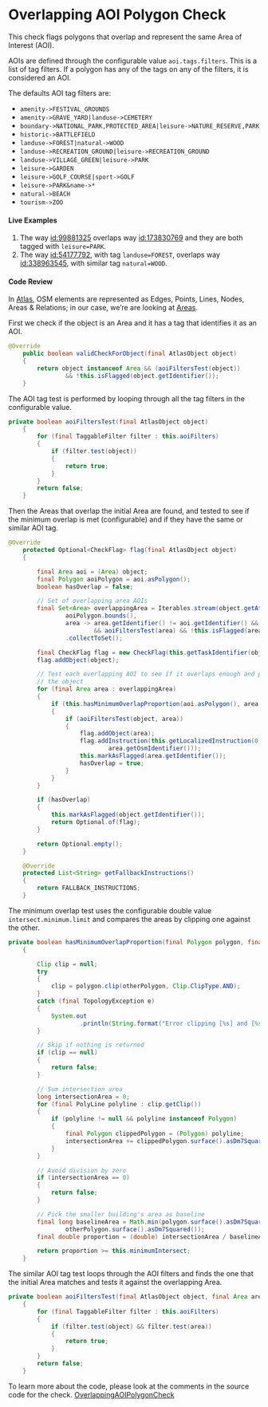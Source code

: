 # Overlapping AOI Polygon Check 

This check flags polygons that overlap and represent the same Area of Interest (AOI).

AOIs are defined through the configurable value `aoi.tags.filters`. This is a list of tag filters. If a polygon has any of the tags on any of the filters, it is considered an AOI.

The defaults AOI tag filters are:  

* `amenity->FESTIVAL_GROUNDS`
* `amenity->GRAVE_YARD|landuse->CEMETERY`
* `boundary->NATIONAL_PARK,PROTECTED_AREA|leisure->NATURE_RESERVE,PARK`
* `historic->BATTLEFIELD`
* `landuse->FOREST|natural->WOOD`
* `landuse->RECREATION_GROUND|leisure->RECREATION_GROUND`
* `landuse->VILLAGE_GREEN|leisure->PARK`
* `leisure->GARDEN`
* `leisure->GOLF_COURSE|sport->GOLF`
* `leisure->PARK&name->*`
* `natural->BEACH`
* `tourism->ZOO`

#### Live Examples

1. The way [id:99881325](https://www.openstreetmap.org/way/99881325) overlaps way [id:173830769](https://www.openstreetmap.org/way/173830769) and they are both tagged with `leisure=PARK`.
2. The way [id:54177792](https://www.openstreetmap.org/way/54177792), with tag `landuse=FOREST`, overlaps way [id:338963545](https://www.openstreetmap.org/way/338963545), with similar tag `natural=WOOD`.

#### Code Review

In [Atlas](https://github.com/osmlab/atlas), OSM elements are represented as Edges, Points, Lines, Nodes, Areas & Relations; in our case, we’re are looking at [Areas](https://github.com/osmlab/atlas/blob/dev/src/main/java/org/openstreetmap/atlas/geography/atlas/items/Area.java).

First we check if the object is an Area and it has a tag that identifies it as an AOI.

```java
@Override
    public boolean validCheckForObject(final AtlasObject object)
    {
        return object instanceof Area && (aoiFiltersTest(object))
                && !this.isFlagged(object.getIdentifier());
    }
```

The AOI tag test is performed by looping through all the tag filters in the configurable value.

```java
private boolean aoiFiltersTest(final AtlasObject object)
    {
        for (final TaggableFilter filter : this.aoiFilters)
        {
            if (filter.test(object))
            {
                return true;
            }
        }
        return false;
    }
```

Then the Areas that overlap the initial Area are found, and tested to see if the minimum overlap is met (configurable) and if they have the same or similar AOI tag.

```java
@Override
    protected Optional<CheckFlag> flag(final AtlasObject object)
    {

        final Area aoi = (Area) object;
        final Polygon aoiPolygon = aoi.asPolygon();
        boolean hasOverlap = false;

        // Set of overlapping area AOIs
        final Set<Area> overlappingArea = Iterables.stream(object.getAtlas().areasIntersecting(
                aoiPolygon.bounds(),
                area -> area.getIdentifier() != aoi.getIdentifier() && area.intersects(aoiPolygon)
                        && aoiFiltersTest(area) && !this.isFlagged(area.getIdentifier())))
                .collectToSet();

        final CheckFlag flag = new CheckFlag(this.getTaskIdentifier(object));
        flag.addObject(object);

        // Test each overlapping AOI to see if it overlaps enough and passes the same AOI filter as
        // the object
        for (final Area area : overlappingArea)
        {
            if (this.hasMinimumOverlapProportion(aoi.asPolygon(), area.asPolygon()))
            {
                if (aoiFiltersTest(object, area))
                {
                    flag.addObject(area);
                    flag.addInstruction(this.getLocalizedInstruction(0, object.getOsmIdentifier(),
                            area.getOsmIdentifier()));
                    this.markAsFlagged(area.getIdentifier());
                    hasOverlap = true;
                }
            }
        }

        if (hasOverlap)
        {
            this.markAsFlagged(object.getIdentifier());
            return Optional.of(flag);
        }

        return Optional.empty();
    }

    @Override
    protected List<String> getFallbackInstructions()
    {
        return FALLBACK_INSTRUCTIONS;
    }
```

The minimum overlap test uses the configurable double value `intersect.minimum.limit` and compares the areas by clipping one against the other.

```java
private boolean hasMinimumOverlapProportion(final Polygon polygon, final Polygon otherPolygon)
    {

        Clip clip = null;
        try
        {
            clip = polygon.clip(otherPolygon, Clip.ClipType.AND);
        }
        catch (final TopologyException e)
        {
            System.out
                    .println(String.format("Error clipping [%s] and [%s].", polygon, otherPolygon));
        }

        // Skip if nothing is returned
        if (clip == null)
        {
            return false;
        }

        // Sum intersection area
        long intersectionArea = 0;
        for (final PolyLine polyline : clip.getClip())
        {
            if (polyline != null && polyline instanceof Polygon)
            {
                final Polygon clippedPolygon = (Polygon) polyline;
                intersectionArea += clippedPolygon.surface().asDm7Squared();
            }
        }

        // Avoid division by zero
        if (intersectionArea == 0)
        {
            return false;
        }

        // Pick the smaller building's area as baseline
        final long baselineArea = Math.min(polygon.surface().asDm7Squared(),
                otherPolygon.surface().asDm7Squared());
        final double proportion = (double) intersectionArea / baselineArea;

        return proportion >= this.minimumIntersect;
    }
```

The similar AOI tag test loops through the AOI filters and finds the one that the initial Area matches and tests it against the overlapping Area.

```java
private boolean aoiFiltersTest(final AtlasObject object, final Area area)
    {
        for (final TaggableFilter filter : this.aoiFilters)
        {
            if (filter.test(object) && filter.test(area))
            {
                return true;
            }
        }
        return false;
    }
```

To learn more about the code, please look at the comments in the source code for the check.
[OverlappingAOIPolygonCheck](../../src/main/java/org/openstreetmap/atlas/checks/validation/areas/OverlappingAOIPolygonCheck.java)